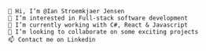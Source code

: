     👋 Hi, I’m @Ian Stroemkjaer Jensen
    👀 I’m interested in Full-stack software development
    🌱 I’m currently working with C#, React & Javascript
    💞️ I’m looking to collaborate on some exciting projects
    📫 Contact me on Linkedin

<!--
**IanStroemkjaerJensen/IanStroemkjaerJensen** is a ✨ _special_ ✨ repository because its `README.md` (this file) appears on your GitHub profile.


-->
